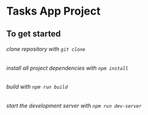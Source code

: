 # Tasks App Project

## To get started

###### clone repository with `git clone`

###### install all project dependencies with `npm install`

###### build with `npm run build`

###### start the development server with `npm run dev-server`
